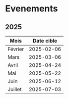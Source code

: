 # Evenements

## 2025

| Mois    | Date cible |
| ------- | ---------- |
| Février | 2025-02-06 |
| Mars    | 2025-03-06 |
| Avril   | 2025-04-24 |
| Mai     | 2025-05-22 |
| Juin    | 2025-06-12 |
| Juillet | 2025-07-03 |
